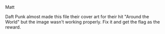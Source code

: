 Matt

Daft Punk almost made this file their cover art for their hit "Around the World" but the image wasn't working properly. Fix it and get the flag as the reward.
